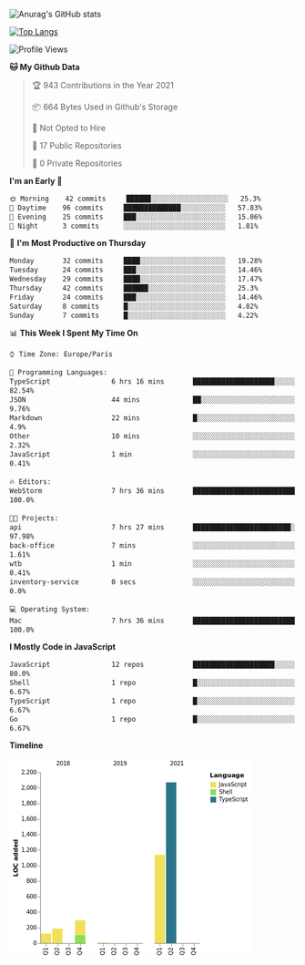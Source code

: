 ![Anurag's GitHub stats](https://github-readme-stats.vercel.app/api?username=sufiane&theme=dark&show_icons=true&count_private=true)


[![Top Langs](https://github-readme-stats.vercel.app/api/top-langs/?username=sufiane&layout=compact)](https://github.com/anuraghazra/github-readme-stats)

<!--START_SECTION:waka-->
![Profile Views](http://img.shields.io/badge/Profile%20Views-20-blue)

**🐱 My Github Data** 

> 🏆 943 Contributions in the Year 2021
 > 
> 📦 664 Bytes Used in Github's Storage 
 > 
> 🚫 Not Opted to Hire
 > 
> 📜 17 Public Repositories 
 > 
> 🔑 0 Private Repositories  
 > 
**I'm an Early 🐤** 

```text
🌞 Morning    42 commits     ██████░░░░░░░░░░░░░░░░░░░   25.3% 
🌆 Daytime    96 commits     ██████████████░░░░░░░░░░░   57.83% 
🌃 Evening    25 commits     ███░░░░░░░░░░░░░░░░░░░░░░   15.06% 
🌙 Night      3 commits      ░░░░░░░░░░░░░░░░░░░░░░░░░   1.81%

```
📅 **I'm Most Productive on Thursday** 

```text
Monday       32 commits     ████░░░░░░░░░░░░░░░░░░░░░   19.28% 
Tuesday      24 commits     ███░░░░░░░░░░░░░░░░░░░░░░   14.46% 
Wednesday    29 commits     ████░░░░░░░░░░░░░░░░░░░░░   17.47% 
Thursday     42 commits     ██████░░░░░░░░░░░░░░░░░░░   25.3% 
Friday       24 commits     ███░░░░░░░░░░░░░░░░░░░░░░   14.46% 
Saturday     8 commits      █░░░░░░░░░░░░░░░░░░░░░░░░   4.82% 
Sunday       7 commits      █░░░░░░░░░░░░░░░░░░░░░░░░   4.22%

```


📊 **This Week I Spent My Time On** 

```text
⌚︎ Time Zone: Europe/Paris

💬 Programming Languages: 
TypeScript               6 hrs 16 mins       ████████████████████░░░░░   82.54% 
JSON                     44 mins             ██░░░░░░░░░░░░░░░░░░░░░░░   9.76% 
Markdown                 22 mins             █░░░░░░░░░░░░░░░░░░░░░░░░   4.9% 
Other                    10 mins             ░░░░░░░░░░░░░░░░░░░░░░░░░   2.32% 
JavaScript               1 min               ░░░░░░░░░░░░░░░░░░░░░░░░░   0.41%

🔥 Editors: 
WebStorm                 7 hrs 36 mins       █████████████████████████   100.0%

🐱‍💻 Projects: 
api                      7 hrs 27 mins       ████████████████████████░   97.98% 
back-office              7 mins              ░░░░░░░░░░░░░░░░░░░░░░░░░   1.61% 
wtb                      1 min               ░░░░░░░░░░░░░░░░░░░░░░░░░   0.41% 
inventory-service        0 secs              ░░░░░░░░░░░░░░░░░░░░░░░░░   0.0%

💻 Operating System: 
Mac                      7 hrs 36 mins       █████████████████████████   100.0%

```

**I Mostly Code in JavaScript** 

```text
JavaScript               12 repos            ████████████████████░░░░░   80.0% 
Shell                    1 repo              █░░░░░░░░░░░░░░░░░░░░░░░░   6.67% 
TypeScript               1 repo              █░░░░░░░░░░░░░░░░░░░░░░░░   6.67% 
Go                       1 repo              █░░░░░░░░░░░░░░░░░░░░░░░░   6.67%

```


**Timeline**

![Chart not found](https://raw.githubusercontent.com/Sufiane/Sufiane/main/charts/bar_graph.png) 


<!--END_SECTION:waka-->


<!--
**Sufiane/sufiane** is a ✨ _special_ ✨ repository because its `README.md` (this file) appears on your GitHub profile.

Here are some ideas to get you started:

- 🔭 I’m currently working on ...
- 🌱 I’m currently learning ...
- 👯 I’m looking to collaborate on ...
- 🤔 I’m looking for help with ...
- 💬 Ask me about ...
- 📫 How to reach me: ...
- 😄 Pronouns: ...
- ⚡ Fun fact: ...
-->
